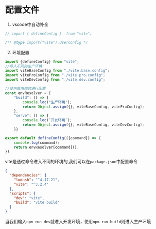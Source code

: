 # 配置文件

1. vscode中自动补全

 ```js
 // import { defineConfig }  from "vite";
 
 /** @type import("vite").UserConfig */
 ```

2. 环境配置

```js
import {defineConfig} from "vite";
//导入不同的生产环境
import viteBaseConfig from "./vite.base.config";
import viteProConfig from "./vite.pro.config";
import viteDevConfig from "./vite.dev.config";

//使用策略模式进行配置
const envResolver = {
    "build": () => {
        console.log("生产环境");
        return Object.assign({}, viteBaseConfig, viteProConfig);
    },
    "serve": () => {
        console.log(`开发环境`);
        return Object.assign({}, viteBaseConfig, viteDevConfig);
    }}

export default defineConfig(({command}) => {
    console.log(command);
    return envResolver[command]();
})
```

vite是通过命令进入不同的环境的,我们可以在`package.json`中配置命令

```json
{
  "dependencies": {
    "lodash": "^4.17.21",
    "vite": "^3.2.4"
  },
  "scripts": {
    "dev": "vite",
    "build": "vite build"
  }
}
```

当我们输入`npm run dev`就进入开发环境，使用`npm run build`则进入生产环境